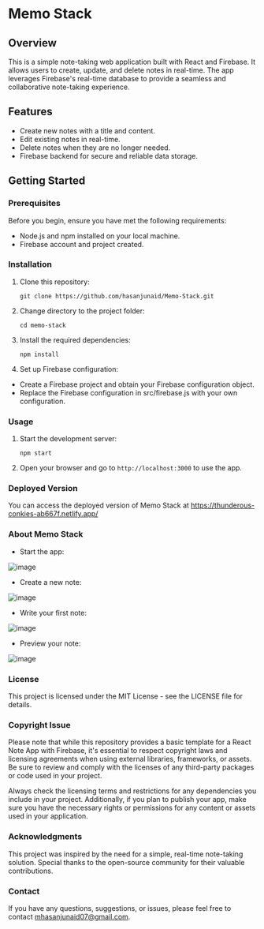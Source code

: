 # Memo Stack

## Overview

This is a simple note-taking web application built with React and Firebase. It allows users to create, update, and delete notes in real-time. The app leverages Firebase's real-time database to provide a seamless and collaborative note-taking experience.

## Features

- Create new notes with a title and content.
- Edit existing notes in real-time.
- Delete notes when they are no longer needed.
- Firebase backend for secure and reliable data storage.

## Getting Started

### Prerequisites

Before you begin, ensure you have met the following requirements:

- Node.js and npm installed on your local machine.
- Firebase account and project created.

### Installation

1. Clone this repository:

   ```shell
   git clone https://github.com/hasanjunaid/Memo-Stack.git
2. Change directory to the project folder:

   ```shell
   cd memo-stack
   
3. Install the required dependencies:

   ```shell
   npm install
   
4. Set up Firebase configuration:

- Create a Firebase project and obtain your Firebase configuration object.
- Replace the Firebase configuration in src/firebase.js with your own configuration.
  
### Usage
1. Start the development server:

   ```shell
   npm start
   
2. Open your browser and go to `http://localhost:3000` to use the app.

### Deployed Version

You can access the deployed version of Memo Stack at https://thunderous-conkies-ab667f.netlify.app/

### About Memo Stack

- Start the app:

![image](https://github.com/hasanjunaid/Memo-Stack/assets/84090090/0f2f135f-c5fc-4a65-8030-46ccb54c37ef)

- Create a new note:

![image](https://github.com/hasanjunaid/Memo-Stack/assets/84090090/e4125d11-c38f-4f9d-89db-fc8ad57d2ae6)

- Write your first note:

![image](https://github.com/hasanjunaid/Memo-Stack/assets/84090090/815976e4-7f74-45ca-be43-f0853527efe7)

- Preview your note:

![image](https://github.com/hasanjunaid/Memo-Stack/assets/84090090/eeee1ff7-68ab-439c-acb4-b82430a588d8)

### License
This project is licensed under the MIT License - see the LICENSE file for details.

### Copyright Issue
Please note that while this repository provides a basic template for a React Note App with Firebase, it's essential to respect copyright laws and licensing agreements when using external libraries, frameworks, or assets. Be sure to review and comply with the licenses of any third-party packages or code used in your project.

Always check the licensing terms and restrictions for any dependencies you include in your project. Additionally, if you plan to publish your app, make sure you have the necessary rights or permissions for any content or assets used in your application.

### Acknowledgments
This project was inspired by the need for a simple, real-time note-taking solution.
Special thanks to the open-source community for their valuable contributions.

### Contact
If you have any questions, suggestions, or issues, please feel free to contact mhasanjunaid07@gmail.com.
